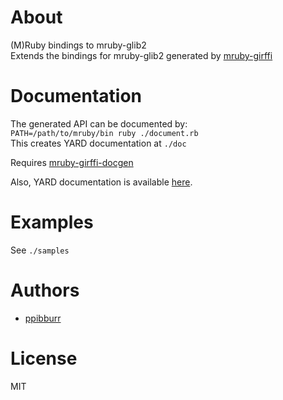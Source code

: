 [mruby-girffi]: (http://github.com/ppibburr/mruby-girffi)
[mruby-girffi-docgen]: (http://github.com/ppibburr/mruby-girffi-docgen)
[doc]: (http://ppibburr.github.com/mruby-glib2)
[ppibburr]: (http://github.com/ppibburr)

About
===
(M)Ruby bindings to mruby-glib2  
Extends the bindings for mruby-glib2 generated by [mruby-girffi][mruby-girffi] 

Documentation
===
The generated API can be documented by:  
`PATH=/path/to/mruby/bin ruby ./document.rb`  
This creates YARD documentation at `./doc`  
  
Requires [mruby-girffi-docgen][mruby-girffi-docgen]  

Also, YARD documentation is available [here][doc].

Examples
===
See `./samples`

Authors
===
* [ppibburr][ppibburr]

License
===
MIT

